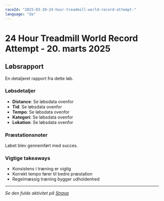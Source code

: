 ```yaml
---
raceId: "2025-03-20-24-hour-treadmill-world-record-attempt-"
language: "da"
---
```


# 24 Hour Treadmill World Record Attempt  - 20. marts 2025

## Løbsrapport

En detaljeret rapport fra dette løb.

### Løbsdetaljer

- **Distance**: Se løbsdata ovenfor
- **Tid**: Se løbsdata ovenfor  
- **Tempo**: Se løbsdata ovenfor
- **Kategori**: Se løbsdata ovenfor
- **Lokation**: Se løbsdata ovenfor

### Præstationsnoter

Løbet blev gennemført med succes.

### Vigtige takeaways

- Konsistens i træning er vigtig
- Korrekt tempo fører til bedre præstation
- Regelmæssig træning bygger udholdenhed

---

_Se den fulde aktivitet på [Strava](https://www.strava.com/activities/15721472352)_